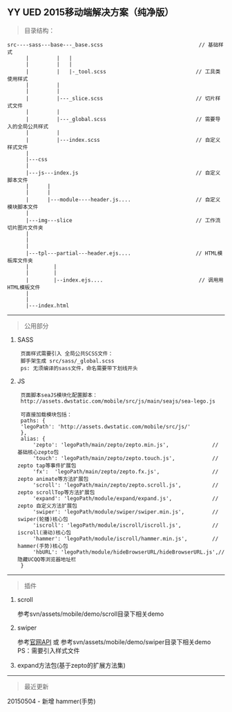 ## YY UED 2015移动端解决方案（纯净版）

> 目录结构：

	src----sass---base---_base.scss	                              // 基础样式
		  |		    | 	|
		  |         |   |
		  |         |   |-_tool.scss                             // 工具类使用样式
		  |			|
		  |         |
		  |         |---_slice.scss                              // 切片样式文件
		  |         |
		  |         |---_global.scss                             // 需要导入的全局公共样式
		  |			|
		  |			|---index.scss                               // 自定义样式文件
		  |
		  |---css
		  |
		  |---js---index.js                                      // 自定义脚本文件
		  |      |		  
		  |      |
		  |      |---module----header.js....                     // 自定义模块脚本文件
		  |
		  |---img---slice                                        // 工作流切片图片文件夹
		  |
		  |						
		  |			
          |---tpl---partial---header.ejs....                     // HTML模板库文件夹
		  |		   |          
		  |        |
		  |		   |--index.ejs.... 		                      // 调用用HTML模板文件
		  |	   
		  |
		  |---index.html



- - -


> 公用部分

1. SASS
	
		页面样式需要引入 全局公共SCSS文件：
		脚手架生成 src/sass/_global.scss 
		ps: 无须编译的sass文件，命名需要带下划线开头
	
2. JS

		页面脚本seaJS模块化配置脚本：
		http://assets.dwstatic.com/mobile/src/js/main/seajs/sea-lego.js
		
		可直接加载模块包括：
		paths: {
		'legoPath': 'http://assets.dwstatic.com/mobile/src/js/'
		},
		alias: {
			'zepto': 'legoPath/main/zepto/zepto.min.js',              // 基础核心zepto包
			'touch': 'legoPath/main/zepto/zepto.touch.js',            // zepto tap等事件扩展包
			'fx':  'legoPath/main/zepto/zepto.fx.js',                 // zepto animate等方法扩展包
			'scroll': 'legoPath/main/zepto/zepto.scroll.js',          // zepto scrollTop等方法扩展包
			'expand': 'legoPath/module/expand/expand.js',             // zepto 自定义方法扩展包
			'swiper': 'legoPath/module/swiper/swiper.min.js',         // swiper(轮播)核心包
	      	'iscroll': 'legoPath/module/iscroll/iscroll.js',          // iscroll(滑动)核心包
	      	'hammer': 'legoPath/module/iscroll/hammer.min.js',        // hammer(手势)核心包
	      	'hbURL': 'legoPath/module/hideBrowserURL/hideBrowserURL.js',// 隐藏UCQQ等浏览器地址栏
		}      	
      	
  
- - -  
      	
 > 插件
 
 1. scroll
 	
 	参考svn/assets/mobile/demo/scroll目录下相关demo
 
 2. swiper 
 
 	参考[官网API](http://www.swiper.com.cn/api/index.html) 或 参考svn/assets/mobile/demo/swiper目录下相关demo<br/>
 	PS：需要引入样式文件 
 		
 		
 3. expand方法包(基于zepto的扩展方法集)
 	     	

- - -

> 最近更新
  
  20150504 - 新增 hammer(手势)